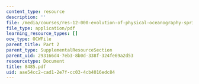 ```yaml
---
content_type: resource
description: ''
file: /media/courses/res-12-000-evolution-of-physical-oceanography-spring-2007/aae54cc2cad12e7fcc034cb4016edc84_8485.pdf
file_type: application/pdf
learning_resource_types: []
ocw_type: OCWFile
parent_title: Part 2
parent_type: SupplementalResourceSection
parent_uid: 293166d4-7eb3-8b0d-338f-324fe69a2d53
resourcetype: Document
title: 8485.pdf
uid: aae54cc2-cad1-2e7f-cc03-4cb4016edc84
---
```

